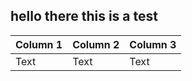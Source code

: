 ## hello there this is a test



| Column 1 | Column 2 | Column 3 |
| -------- | -------- | -------- |
| Text     | Text     | Text     |



